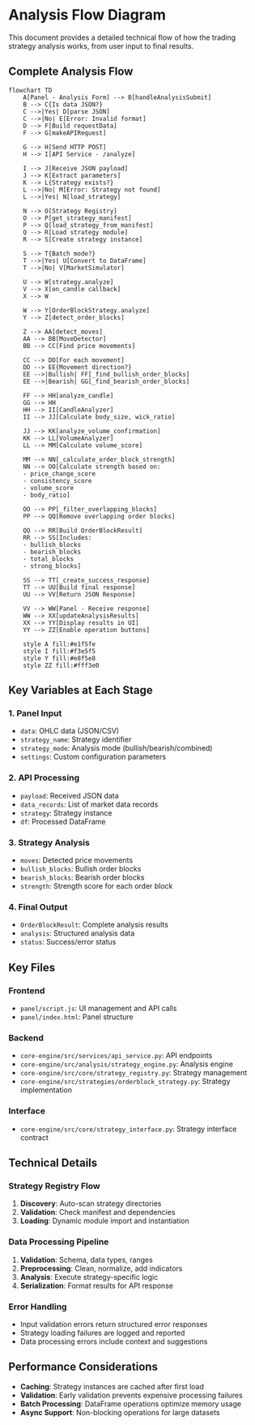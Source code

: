 # Analysis Flow Diagram

This document provides a detailed technical flow of how the trading strategy analysis works, from user input to final results.

## Complete Analysis Flow

```mermaid
flowchart TD
    A[Panel - Analysis Form] --> B[handleAnalysisSubmit]
    B --> C{Is data JSON?}
    C -->|Yes| D[parse JSON]
    C -->|No| E[Error: Invalid format]
    D --> F[Build requestData]
    F --> G[makeAPIRequest]
    
    G --> H[Send HTTP POST]
    H --> I[API Service - /analyze]
    
    I --> J[Receive JSON payload]
    J --> K[Extract parameters]
    K --> L{Strategy exists?}
    L -->|No| M[Error: Strategy not found]
    L -->|Yes| N[load_strategy]
    
    N --> O[Strategy Registry]
    O --> P[get_strategy_manifest]
    P --> Q[load_strategy_from_manifest]
    Q --> R[Load strategy module]
    R --> S[Create strategy instance]
    
    S --> T{Batch mode?}
    T -->|Yes| U[Convert to DataFrame]
    T -->|No| V[MarketSimulator]
    
    U --> W[strategy.analyze]
    V --> X[on_candle callback]
    X --> W
    
    W --> Y[OrderBlockStrategy.analyze]
    Y --> Z[detect_order_blocks]
    
    Z --> AA[detect_moves]
    AA --> BB[MoveDetector]
    BB --> CC[Find price movements]
    
    CC --> DD[For each movement]
    DD --> EE{Movement direction?}
    EE -->|Bullish| FF[_find_bullish_order_blocks]
    EE -->|Bearish| GG[_find_bearish_order_blocks]
    
    FF --> HH[analyze_candle]
    GG --> HH
    HH --> II[CandleAnalyzer]
    II --> JJ[Calculate body_size, wick_ratio]
    
    JJ --> KK[analyze_volume_confirmation]
    KK --> LL[VolumeAnalyzer]
    LL --> MM[Calculate volume_score]
    
    MM --> NN[_calculate_order_block_strength]
    NN --> OO[Calculate strength based on:
    - price_change_score
    - consistency_score  
    - volume_score
    - body_ratio]
    
    OO --> PP[_filter_overlapping_blocks]
    PP --> QQ[Remove overlapping order blocks]
    
    QQ --> RR[Build OrderBlockResult]
    RR --> SS[Includes:
    - bullish_blocks
    - bearish_blocks
    - total_blocks
    - strong_blocks]
    
    SS --> TT[_create_success_response]
    TT --> UU[Build final response]
    UU --> VV[Return JSON Response]
    
    VV --> WW[Panel - Receive response]
    WW --> XX[updateAnalysisResults]
    XX --> YY[Display results in UI]
    YY --> ZZ[Enable operation buttons]

    style A fill:#e1f5fe
    style I fill:#f3e5f5
    style Y fill:#e8f5e8
    style ZZ fill:#fff3e0
```

## Key Variables at Each Stage

### 1. Panel Input
- `data`: OHLC data (JSON/CSV)
- `strategy_name`: Strategy identifier
- `strategy_mode`: Analysis mode (bullish/bearish/combined)
- `settings`: Custom configuration parameters

### 2. API Processing
- `payload`: Received JSON data
- `data_records`: List of market data records
- `strategy`: Strategy instance
- `df`: Processed DataFrame

### 3. Strategy Analysis
- `moves`: Detected price movements
- `bullish_blocks`: Bullish order blocks
- `bearish_blocks`: Bearish order blocks
- `strength`: Strength score for each order block

### 4. Final Output
- `OrderBlockResult`: Complete analysis results
- `analysis`: Structured analysis data
- `status`: Success/error status

## Key Files

### Frontend
- `panel/script.js`: UI management and API calls
- `panel/index.html`: Panel structure

### Backend
- `core-engine/src/services/api_service.py`: API endpoints
- `core-engine/src/analysis/strategy_engine.py`: Analysis engine
- `core-engine/src/core/strategy_registry.py`: Strategy management
- `core-engine/src/strategies/orderblock_strategy.py`: Strategy implementation

### Interface
- `core-engine/src/core/strategy_interface.py`: Strategy interface contract

## Technical Details

### Strategy Registry Flow
1. **Discovery**: Auto-scan strategy directories
2. **Validation**: Check manifest and dependencies
3. **Loading**: Dynamic module import and instantiation

### Data Processing Pipeline
1. **Validation**: Schema, data types, ranges
2. **Preprocessing**: Clean, normalize, add indicators
3. **Analysis**: Execute strategy-specific logic
4. **Serialization**: Format results for API response

### Error Handling
- Input validation errors return structured error responses
- Strategy loading failures are logged and reported
- Data processing errors include context and suggestions

## Performance Considerations

- **Caching**: Strategy instances are cached after first load
- **Validation**: Early validation prevents expensive processing failures
- **Batch Processing**: DataFrame operations optimize memory usage
- **Async Support**: Non-blocking operations for large datasets
